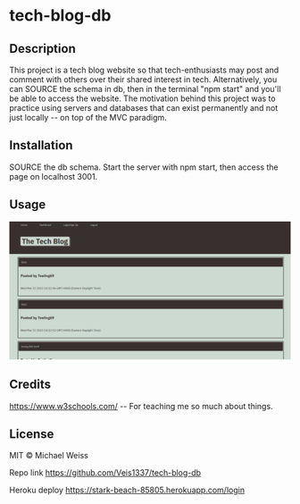 # tech-blog-db

## Description

This project is a tech blog website so that tech-enthusiasts may post and comment with others over their shared interest in tech.  Alternatively, you can SOURCE the schema in db, then in the terminal "npm start" and you'll be able to access the website. The motivation behind this project was to practice using servers and databases that can exist permanently and not just locally -- on top of the MVC paradigm.  

## Installation

SOURCE the db schema. Start the server with npm start, then access the page on localhost 3001.

## Usage
![](./media/Screenshot%202023-03-27%20132535.png)



## Credits

https://www.w3schools.com/ -- For teaching me so much about things. 

## License

MIT © Michael Weiss

Repo link
https://github.com/Veis1337/tech-blog-db

Heroku deploy
https://stark-beach-85805.herokuapp.com/login
